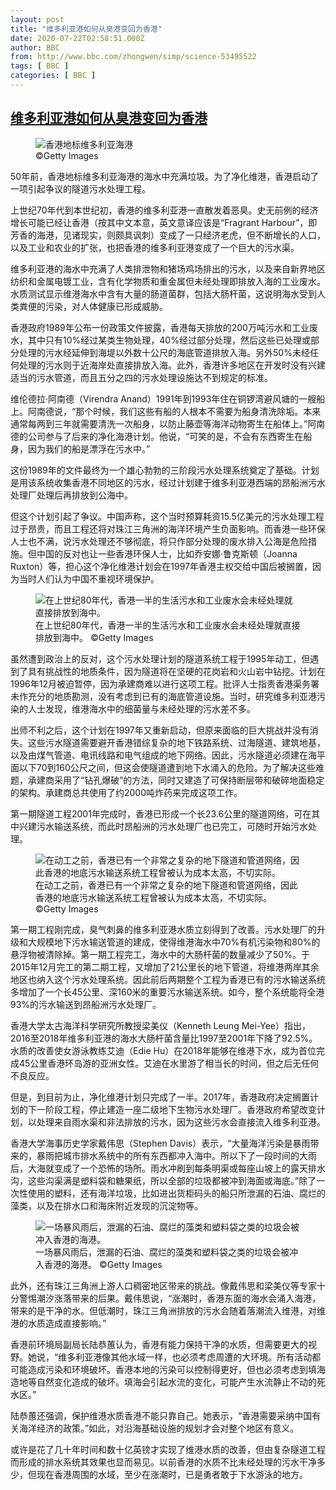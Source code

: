 ```yaml
---
layout: post
title: "维多利亚港如何从臭港变回为香港"
date: 2020-07-22T02:58:51.000Z
author: BBC
from: http://www.bbc.com/zhongwen/simp/science-53495522
tags: [ BBC ]
categories: [ BBC ]
---
```

<!--1595386731000-->
[维多利亚港如何从臭港变回为香港](http://www.bbc.com/zhongwen/simp/science-53495522)
------

<div>
<figure><img alt="香港地标维多利亚海港" src="https://ichef.bbci.co.uk/news/600/cpsprodpb/2C84/production/_113569311_gettyimages-169846542.jpg" referrerpolicy="no-referrer"><br><figcaption> ©Getty Images</figcaption></figure><p class="story-body__introduction">50年前，香港地标维多利亚海港的海水中充满垃圾。为了净化维港，香港启动了一项引起争议的隧道污水处理工程。</p><p>上世纪70年代到本世纪初，香港的维多利亚港一直散发着恶臭。史无前例的经济增长可能已经让香港（按其中文本意，英文意译应该是“Fragrant  Harbour”，即芳香的海港，见诸现实，则颇具讽刺）变成了一只经济老虎，但不断增长的人口，以及工业和农业的扩张，也把香港的维多利亚港变成了一个巨大的污水渠。</p><p>维多利亚港的海水中充满了人类排泄物和猪场鸡场排出的污水，以及来自新界地区纺织和金属电镀工业，含有化学物质和重金属但未经处理即排放入海的工业废水。水质测试显示维港海水中含有大量的肠道菌群，包括大肠杆菌，这说明海水受到人类粪便的污染，对人体健康已形成威胁。</p><p>香港政府1989年公布一份政策文件披露，香港每天排放的200万吨污水和工业废水，其中只有10%经过某类生物处理，40%经过部分处理，然后这些已处理或部分处理的污水经延伸到海堤以外数十公尺的海底管道排放入海。另外50%未经任何处理的污水则于近海岸处直接排放入海。此外，香港许多地区在开发时没有兴建适当的污水管道，而且五分之四的污水处理设施达不到规定的标准。</p><p>维伦德拉‧阿南德（Virendra Anand）1991年到1993年住在铜锣湾避风塘的一艘船上。阿南德说，“那个时候，我们这些有船的人根本不需要为船身清洗除垢。本来通常每两到三年就需要清洗一次船身，以防止藤壶等海洋动物寄生在船体上。”阿南德的公司参与了后来的净化海港计划。他说，“可笑的是，不会有东西寄生在船身，因为我们的船是漂浮在污水中。”</p><p>这份1989年的文件最终为一个雄心勃勃的三阶段污水处理系统奠定了基础。计划是用该系统收集香港不同地区的污水，经过计划建于维多利亚港西端的昂船洲污水处理厂处理后再排放到公海中。</p><p>但这个计划引起了争议。中国声称，这个当时预算耗资15.5亿美元的污水处理工程过于昂贵，而且工程还将对珠江三角洲的海洋环境产生负面影响。而香港一些环保人士也不满，说污水处理还不够彻底，将只作部分处理的废水排入公海是危险措施。但中国的反对也让一些香港环保人士，比如乔安娜·鲁克斯顿（Joanna Ruxton）等，担心这个净化维港计划会在1997年香港主权交给中国后被搁置，因为当时人们认为中国不重视环境保护。</p><figure><img alt="在上世纪80年代，香港一半的生活污水和工业废水会未经处理就直接排放到海中。" src="https://ichef.bbci.co.uk/news/600/cpsprodpb/EFD4/production/_113569316_p08jc8yk.jpg" referrerpolicy="no-referrer"><br><figcaption>在上世纪80年代，香港一半的生活污水和工业废水会未经处理就直接排放到海中。 ©Getty Images</figcaption></figure><p>虽然遭到政治上的反对，这个污水处理计划的隧道系统工程于1995年动工，但遇到了具有挑战性的地质条件，因为隧道将在坚硬的花岗岩和火山岩中钻挖。计划在1996年12月被迫暂停，因为承建商难以进行这项工程。批评人士指责香港渠务署未作充分的地质勘测，没有考虑到已有的海底管道设施。当时，研究维多利亚港污染的人士发现，维港海水中的细菌量与未经处理的污水差不多。</p><p>出师不利之后，这个计划在1997年又重新启动，但原来面临的巨大挑战并没有消失。这些污水隧道需要避开香港错综复杂的地下铁路系统、过海隧道、建筑地基，以及由煤气管道、电讯线路和电气组成的地下网络。因此，污水隧道必须建在海平面以下70到160公尺之间，但这会使隧道遭到地下水涌入的危险。为了解决这些难题，承建商采用了“钻孔爆破”的方法，同时又建造了可保持断层带和破碎地面稳定的架构。承建商总共使用了约2000吨炸药来完成这项工作。</p><p>第一期隧道工程2001年完成时，香港已形成一个长23.6公里的隧道网络，可在其中兴建污水输送系统，而此时昂船洲的污水处理厂也已完工，可随时开始污水处理。</p><figure><img alt="在动工之前，香港已有一个非常之复杂的地下隧道和管道网络，因此香港的地底污水输送系统工程曾被认为成本太高，不切实际。" src="https://ichef.bbci.co.uk/news/600/cpsprodpb/13DF4/production/_113569318_p08jc9zp.jpg" referrerpolicy="no-referrer"><br><figcaption>在动工之前，香港已有一个非常之复杂的地下隧道和管道网络，因此香港的地底污水输送系统工程曾被认为成本太高，不切实际。 ©Getty Images</figcaption></figure><p>第一期工程刚完成，臭气刺鼻的维多利亚港水质立刻得到了改善。污水处理厂的升级和大规模地下污水输送管道的建成，使得维港海水中70%有机污染物和80%的悬浮物被清除掉。第一期工程完工，海水中的大肠杆菌的数量减少了50%。于2015年12月完工的第二期工程，又增加了21公里长的地下管道，将维港两岸其余地区也纳入这个污水处理系统。因此前后两期整个工程为香港已有的污水输送系统多增加了一个长45公里、深160米的重要污水输送系统。如今，整个系统能将全港93%的污水输送到昂船洲污水处理厂。</p><p>香港大学太古海洋科学研究所教授梁美仪（Kenneth Leung Mei-Yee）指出，2016至2018年维多利亚港的海水大肠杆菌含量比1997至2001年下降了92.5%。水质的改善使女游泳教练艾迪（Edie Hu）在2018年能够在维港下水，成为首位完成45公里香港环岛游的亚洲女性。艾迪在水里游了相当长的时间，但之后无任何不良反应。</p><p>但是，到目前为止，净化维港计划只完成了一半。2017年，香港政府决定搁置计划的下一阶段工程，停止建造一座二级地下生物污水处理厂。香港政府希望改变计划，以处理来自雨水渠和非法排放的污水，因为这些污水会直接流入维多利亚港。</p><p>香港大学海事历史学家戴伟思（Stephen Davis）表示，“大量海洋污染是暴雨带来的，暴雨把城市排水系统中的所有东西都冲入海中。所以下了一段时间的大雨后，大海就变成了一个恐怖的场所。雨水冲刷到每条明渠或每座山坡上的露天排水沟，这些沟渠满是塑料袋和糖果纸，所以全部的垃圾都被冲到海面或海底。”除了一次性使用的塑料，还有海洋垃圾，比如进出货柜码头的船只所泄漏的石油、腐烂的藻类，以及在排水口和海床附近发现的沉淀物等。</p><figure><img alt="一场暴风雨后，泄漏的石油、腐烂的藻类和塑料袋之类的垃圾会被冲入香港的海港。" src="https://ichef.bbci.co.uk/news/600/cpsprodpb/86C0/production/_113569443_p08jc9rw.jpg" referrerpolicy="no-referrer"><br><figcaption>一场暴风雨后，泄漏的石油、腐烂的藻类和塑料袋之类的垃圾会被冲入香港的海港。 ©Getty Images</figcaption></figure><p>此外，还有珠江三角洲上游人口稠密地区带来的挑战。像戴伟思和梁美仪等专家十分警惕潮汐涨落带来的后果。戴伟思说，“涨潮时，香港东面的海水会涌入海港，带来的是干净的水。但低潮时，珠江三角洲排放的污水会随着落潮流入维港，对维港的水质造成直接影响。”</p><p>香港前环境局副局长陆恭蕙认为，香港有能力保持干净的水质，但需要更大的视野。她说，“维多利亚港像其他水域一样，也必须考虑周遭的大环境。所有活动都可能造成污染和环境破坏。香港本地的污染可以控制得更好，但也必须考虑到填海造地等自然变化造成的破坏。填海会引起水流的变化，可能产生水流静止不动的死水区。”</p><p>陆恭蕙还强调，保护维港水质香港不能只靠自己。她表示，“香港需要采纳中国有关海洋经济的政策。”如此，对沿海基础设施的规划才会对整个地区有意义。</p><p>或许是花了几十年时间和数十亿英镑才实现了维港水质的改善，但由复杂隧道工程而形成的排水系统其效果也显而易见。以前香港的水质不比未经处理的污水干净多少，但现在香港周围的水域，至少在涨潮时，已是勇者敢于下水游泳的地方。</p>
</div>

